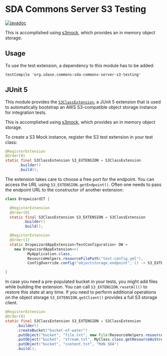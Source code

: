 # SDA Commons Server S3 Testing

[![javadoc](https://javadoc.io/badge2/org.sdase.commons/sda-commons-server-s3-testing/javadoc.svg)](https://javadoc.io/doc/org.sdase.commons/sda-commons-server-s3-testing)

This is accomplished using [s3mock](https://github.com/findify/s3mock), which
provides an in memory object storage.

## Usage

To use the test extension, a dependency to this module has to be added:

```
testCompile 'org.sdase.commons:sda-commons-server-s3-testing'
```

## JUnit 5

This module provides the [`S3ClassExtension`](src/main/java/org/sdase/commons/server/s3/testing/S3ClassExtension.java),
a JUnit 5 extension that is used to automatically bootstrap an AWS S3-compatible object storage instance
for integration tests.

This is accomplished using [s3mock](https://github.com/findify/s3mock), which
provides an in memory object storage.


To create a S3 Mock instance, register the S3 test extension in your test class:

```java
@RegisterExtension
@Order(0)
static final S3ClassExtension S3_EXTENSION = S3ClassExtension
      .builder()
      .build();
```

The extension takes care to choose a free port for the endpoint. You can access the
URL using `S3_EXTENSION.getEndpoint()`.
Often one needs to pass the endpoint URL to the constructor of another extension:

```java
class DropwizardIT {

  @RegisterExtension
  @Order(0)
  static final S3ClassExtension S3_EXTENSION = S3ClassExtension
        .builder()
        .build();

  @RegisterExtension
  @Order(1)
  static DropwizardAppExtension<TestConfiguration> DW =
    new DropwizardAppExtension<>(
          MyApplication.class,
          ResourceHelpers.resourceFilePath("test-config.yml"),
          ConfigOverride.config("objectstorage.endpoint", () -> S3_EXTENSION.getEndpoint()));

}
```

In case you need a pre-populated bucket in your tests, you might add files while building the extension.
You can call `S3_EXTENSION.resetAll()` to restore this state at any time. If you need to perform additional
operations on the object storage `S3_EXTENSION.getClient()` provides a full S3 storage client.

```java
@RegisterExtension
@Order(0)
static final S3ClassExtension S3_EXTENSION = S3ClassExtension
     .builder()
     .createBucket("bucket-of-water")
     .putObject("bucket", "file.txt", new File(ResourceHelpers.resourceFilePath("test-file.txt")))
     .putObject("bucket", "stream.txt", MyClass.class.getResourceAsStream("/test-file.txt"))
     .putObject("bucket", "content.txt", "RUN SDA")
     .build();
```
